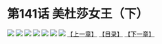 # 第141话 美杜莎女王（下）
![](https://mhpic.xiaomingtaiji.net/comic/D/斗破苍穹拆分版/141话/1.jpg-zymk.middle.webp)
![](https://mhpic.xiaomingtaiji.net/comic/D/斗破苍穹拆分版/141话/2.jpg-zymk.middle.webp)
![](https://mhpic.xiaomingtaiji.net/comic/D/斗破苍穹拆分版/141话/3.jpg-zymk.middle.webp)
![](https://mhpic.xiaomingtaiji.net/comic/D/斗破苍穹拆分版/141话/4.jpg-zymk.middle.webp)
![](https://mhpic.xiaomingtaiji.net/comic/D/斗破苍穹拆分版/141话/5.jpg-zymk.middle.webp)
![](https://mhpic.xiaomingtaiji.net/comic/D/斗破苍穹拆分版/141话/6.jpg-zymk.middle.webp)
![](https://mhpic.xiaomingtaiji.net/comic/D/斗破苍穹拆分版/141话/7.jpg-zymk.middle.webp)
[【上一章】](./140.md)
[【目录】](./READMD.md)
[【下一章】](./142.md)
